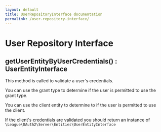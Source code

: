 ```yaml
---
layout: default
title: UserRepositoryInterface documentation
permalink: /user-repository-interface/
---
```


# User Repository Interface

## getUserEntityByUserCredentials() : UserEntityInterface

This method is called to validate a user's credentials.

You can use the grant type to determine if the user is permitted to use the grant type.

You can use the client entity to determine to if the user is permitted to use the client.

If the client's credentials are validated you should return an instance of `\League\OAuth2\Server\Entities\UserEntityInterface`
